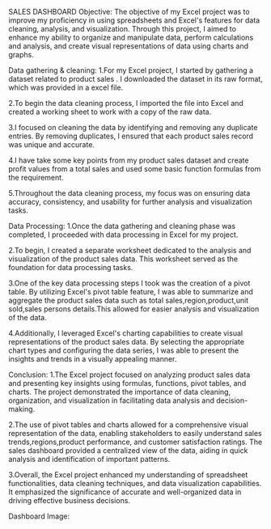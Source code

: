 SALES DASHBOARD
Objective:
The objective of my Excel project was to improve my proficiency in using spreadsheets and Excel's features for data cleaning, analysis, and visualization. Through this project, I aimed to enhance my ability to organize and manipulate data, perform calculations and analysis, and create visual representations of data using charts and graphs.

Data gathering & cleaning:
1.For my Excel project, I started by gathering a dataset related to product sales . I downloaded the dataset in its raw format, which was provided in a excel file.

2.To begin the data cleaning process, I imported the file into Excel and created a working sheet to work with a copy of the raw data.

3.I focused on cleaning the data by identifying and removing any duplicate entries. By removing duplicates, I ensured that each product sales record was unique and accurate.

4.I have take some key points from my product sales dataset and create profit values from a total sales and used some basic function formulas from the requirement.

5.Throughout the data cleaning process, my focus was on ensuring data accuracy, consistency, and usability for further analysis and visualization tasks.

Data Processing:
1.Once the data gathering and cleaning phase was completed, I proceeded with data processing in Excel for my project.

2.To begin, I created a separate worksheet dedicated to the analysis and visualization of the product sales data. This worksheet served as the foundation for data processing tasks.

3.One of the key data processing steps I took was the creation of a pivot table. By utilizing Excel's pivot table feature, I was able to summarize and aggregate the product sales data such as total sales,region,product,unit sold,sales persons details.This allowed for easier analysis and visualization of the data.

4.Additionally, I leveraged Excel's charting capabilities to create visual representations of the product sales data. By selecting the appropriate chart types and configuring the data series, I was able to present the insights and trends in a visually appealing manner.

Conclusion:
1.The Excel project focused on analyzing product sales data and presenting key insights using formulas, functions, pivot tables, and charts. The project demonstrated the importance of data cleaning, organization, and visualization in facilitating data analysis and decision-making.

2.The use of pivot tables and charts allowed for a comprehensive visual representation of the data, enabling stakeholders to easily understand sales trends,regions,product performance, and customer satisfaction ratings. The sales dashboard provided a centralized view of the data, aiding in quick analysis and identification of important patterns.

3.Overall, the Excel project enhanced my understanding of spreadsheet functionalities, data cleaning techniques, and data visualization capabilities. It emphasized the significance of accurate and well-organized data in driving effective business decisions.

Dashboard Image:
